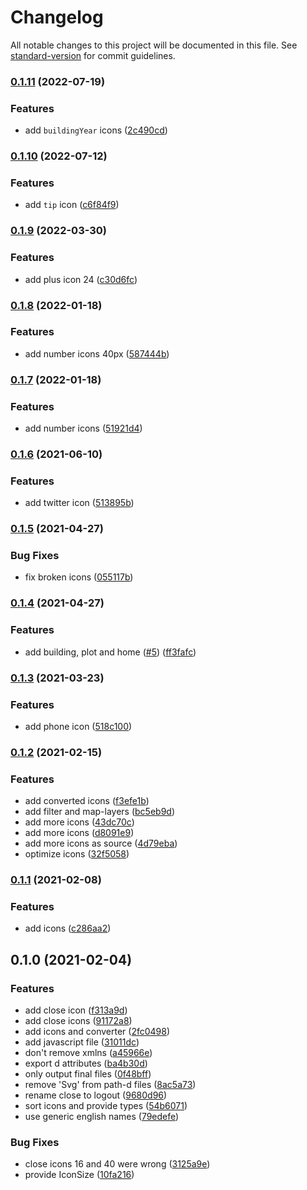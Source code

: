 # Changelog

All notable changes to this project will be documented in this file. See [standard-version](https://github.com/conventional-changelog/standard-version) for commit guidelines.

### [0.1.11](https://github.com/everdevs/evernest-icons/compare/v0.1.10...v0.1.11) (2022-07-19)


### Features

* add `buildingYear` icons ([2c490cd](https://github.com/everdevs/evernest-icons/commit/2c490cda65b05427329443b10832f472753505d7))

### [0.1.10](https://github.com/everdevs/evernest-icons/compare/v0.1.9...v0.1.10) (2022-07-12)


### Features

* add `tip` icon ([c6f84f9](https://github.com/everdevs/evernest-icons/commit/c6f84f9f3c4aa9e2fa0accb0f8d8d6367c531a23))

### [0.1.9](https://github.com/everdevs/evernest-icons/compare/v0.1.8...v0.1.9) (2022-03-30)


### Features

* add plus icon 24 ([c30d6fc](https://github.com/everdevs/evernest-icons/commit/c30d6fca1889f2e233987640bca975348f25433e))

### [0.1.8](https://github.com/everdevs/evernest-icons/compare/v0.1.7...v0.1.8) (2022-01-18)


### Features

* add number icons 40px ([587444b](https://github.com/everdevs/evernest-icons/commit/587444b8b85d9376c4fc5c9bf2b26fd8a62e00b6))

### [0.1.7](https://github.com/everdevs/evernest-icons/compare/v0.1.6...v0.1.7) (2022-01-18)


### Features

* add number icons ([51921d4](https://github.com/everdevs/evernest-icons/commit/51921d43f836f1113101ce72777f39bf1575d1a4))

### [0.1.6](https://github.com/everdevs/evernest-icons/compare/v0.1.5...v0.1.6) (2021-06-10)


### Features

* add twitter icon ([513895b](https://github.com/everdevs/evernest-icons/commit/513895be39b32b08b15bdd5b3911344bc5a28135))

### [0.1.5](https://github.com/everdevs/evernest-icons/compare/v0.1.4...v0.1.5) (2021-04-27)


### Bug Fixes

* fix broken icons ([055117b](https://github.com/everdevs/evernest-icons/commit/055117b42317d5f7b5d4b81f5b3570d827f8d8c1))

### [0.1.4](https://github.com/everdevs/evernest-icons/compare/v0.1.3...v0.1.4) (2021-04-27)


### Features

* add building, plot and home ([#5](https://github.com/everdevs/evernest-icons/issues/5)) ([ff3fafc](https://github.com/everdevs/evernest-icons/commit/ff3fafc8396f0f26b606744a63892ef6936441ae))

### [0.1.3](https://github.com/everdevs/evernest-icons/compare/v0.1.2...v0.1.3) (2021-03-23)


### Features

* add phone icon ([518c100](https://github.com/everdevs/evernest-icons/commit/518c100c026656f6650e1d993b323ef655b83704))

### [0.1.2](https://github.com/everdevs/evernest-icons/compare/v0.1.1...v0.1.2) (2021-02-15)


### Features

* add converted icons ([f3efe1b](https://github.com/everdevs/evernest-icons/commit/f3efe1bae4006b72488811df7d29c11fbef0cead))
* add filter and map-layers ([bc5eb9d](https://github.com/everdevs/evernest-icons/commit/bc5eb9dfb2d23dd0b10d49636b879d81ab3f01c7))
* add more icons ([43dc70c](https://github.com/everdevs/evernest-icons/commit/43dc70c764d00224a826d4dab02a0235b67054a4))
* add more icons ([d8091e9](https://github.com/everdevs/evernest-icons/commit/d8091e90243f38ae304dcc2c0b1f4f2673f4ce38))
* add more icons as source ([4d79eba](https://github.com/everdevs/evernest-icons/commit/4d79eba5119f68c77c4e401624df5ae987b05753))
* optimize icons ([32f5058](https://github.com/everdevs/evernest-icons/commit/32f5058582b5f29ac8dddec2a015b8682aa768bb))

### [0.1.1](https://github.com/everdevs/evernest-icons/compare/v0.1.0...v0.1.1) (2021-02-08)


### Features

* add icons ([c286aa2](https://github.com/everdevs/evernest-icons/commit/c286aa2695430afab91f0512fd6506396e8751db))

## 0.1.0 (2021-02-04)


### Features

* add close icon ([f313a9d](https://github.com/pixelass/evernest-icons/commit/f313a9dc0ac05a592989a8acab76b415405f3491))
* add close icons ([91172a8](https://github.com/pixelass/evernest-icons/commit/91172a8c347c11a8807d756ef8474f221d93e385))
* add icons and converter ([2fc0498](https://github.com/pixelass/evernest-icons/commit/2fc0498c3fe84756ffca4f059f10c1ba86ed4371))
* add javascript file ([31011dc](https://github.com/pixelass/evernest-icons/commit/31011dcdefa23bfa6f9c735652690c41399ed64a))
* don't remove xmlns ([a45966e](https://github.com/pixelass/evernest-icons/commit/a45966e9eb4f5e46cfa060651302b8eb85d7bb88))
* export d attributes ([ba4b30d](https://github.com/pixelass/evernest-icons/commit/ba4b30dc1bd839af7a5206795e012ea7c90fb7f4))
* only output final files ([0f48bff](https://github.com/pixelass/evernest-icons/commit/0f48bffdd2c87397f1e143b92985d2e9fba7337b))
* remove 'Svg' from path-d files ([8ac5a73](https://github.com/pixelass/evernest-icons/commit/8ac5a73f24d335b91da5bf0ee6f1843608aadb99))
* rename close to logout ([9680d96](https://github.com/pixelass/evernest-icons/commit/9680d96b6ea8951cace5d98c3e0b49bfc882bc5c))
* sort icons and provide types ([54b6071](https://github.com/pixelass/evernest-icons/commit/54b6071390bd3e604e5c197f4b2f4f23c54e7e03))
* use generic english names ([79edefe](https://github.com/pixelass/evernest-icons/commit/79edefecc23be50083a986c6d10e5b14706602e7))


### Bug Fixes

* close icons 16 and 40 were wrong ([3125a9e](https://github.com/pixelass/evernest-icons/commit/3125a9e581c1f5604198dc78215cff3cdbbb0c02))
* provide IconSize ([10fa216](https://github.com/pixelass/evernest-icons/commit/10fa2167c53d2c74337ae607588b781c9e099cd2))
